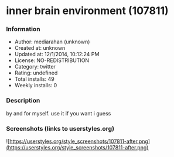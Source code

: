 # inner brain environment (107811)

### Information
- Author: mediarahan (unknown)
- Created at: unknown
- Updated at: 12/1/2014, 10:12:24 PM
- License: NO-REDISTRIBUTION
- Category: twitter
- Rating: undefined
- Total installs: 49
- Weekly installs: 0


### Description
by and for myself. use it if you want i guess


### Screenshots (links to userstyles.org)
![https://userstyles.org/style_screenshots/107811-after.png](https://userstyles.org/style_screenshots/107811-after.png)


